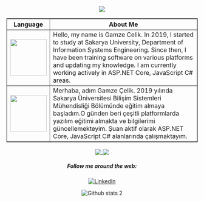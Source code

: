 <p align="center">
    <img src="https://readme-typing-svg.herokuapp.com/?lines=Hello+Homo+sapiens;I+am+Gamze+Çelik;Self+taught+developer&font=Fira%20Code&center=true&width=440&height=45&color=293462&vCenter=true&size=30">
</p>

<table border="1" width="70%" cellpadding="10" cellspacing="10">
    <thead>
      <tr>
        <th>Language</th>
        <th>About Me</th>
      </tr>
    </thead>
    <tbody>
        <tr>
            <td><img src="https://bewerbung.co/wp-content/uploads/2018/07/bewerbung-englisch.jpg" width='96'></td>
            <td>Hello, my name is Gamze Celik. In 2019, I started to study at Sakarya University, Department of Information Systems Engineering. Since then, I have                   been training software on various platforms and updating my knowledge. I am currently working actively in ASP.NET Core, JavaScript C# areas.
            </td>
         </tr>
        <tr>
          <td><img src="https://upload.wikimedia.org/wikipedia/commons/thumb/b/b4/Flag_of_Turkey.svg/1200px-Flag_of_Turkey.svg.png" width='96'></td>
          <td>Merhaba, adım Gamze Çelik. 2019 yılında Sakarya Üniversitesi Bilişim Sistemleri Mühendisliği Bölümünde eğitim almaya başladım.O günden beri çeşitli                platformlarda yazılım eğitimi almakta ve bilgilerimi güncellemekteyim. Şuan aktif olarak ASP.NET Core, JavaScript C# alanlarında çalışmaktayım.</td>
          </tr>
         <tr>
    </tbody>
</table>
<!--Statistics-->

<div align="center">
    <div>
        <a href="https://github.com/Gamze-Celik/github-profile-views-counter">
            <img align="center" src="https://komarev.com/ghpvc/?username=Gamze-Celik&color=blue">
        </a>
        <a href="https://github.com/Gamze-Celik?tab=followers">
            <img align="center"  src="https://img.shields.io/github/followers/Gamze-Celik?style=flat-square&color=red">
        </a>
    </div>
    <div>
        <h5><a>Follow me around the web:</a></h5>
    </div>
     <div>
        <a href="https://www.linkedin.com/in/gamze-%C3%A7elik" target="_blank">
            <img align="center" src="https://img.shields.io/badge/LinkedIn-%230077B5.svg?&style=flat-square&logo=linkedin&logoColor=white" alt="LinkedIn">
        </a>





![Github stats 2](https://github-readme-stats.vercel.app/api?username=Gamze-Celik&show_icons=true&theme=radical)
